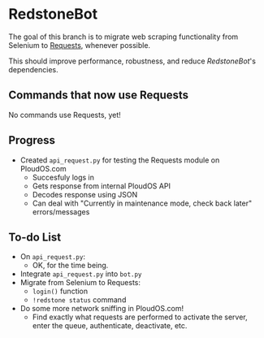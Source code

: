 # RedstoneBot

The goal of this branch is to migrate web scraping functionality from Selenium to [Requests](https://requests.readthedocs.io/en/master/), whenever possible. 

This should improve performance, robustness, and reduce _RedstoneBot_'s dependencies.


## Commands that now use Requests

No commands use Requests, yet!

## Progress

* Created `api_request.py` for testing the Requests module on PloudOS.com
  * Succesfuly logs in
  * Gets response from internal PloudOS API
  * Decodes response using JSON
  * Can deal with "Currently in maintenance mode, check back later" errors/messages

## To-do List

* On `api_request.py`:
  * OK, for the time being.
* Integrate `api_request.py` into `bot.py`
* Migrate from Selenium to Requests:
  * `login()` function
  * `!redstone status` command
* Do some more network sniffing in PloudOS.com!
  * Find exactly what requests are performed to activate the server, enter the queue, authenticate, deactivate, etc.
